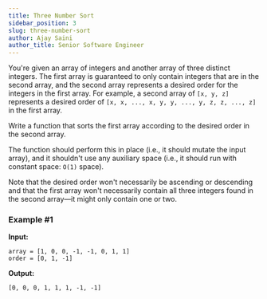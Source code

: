 ```yaml
---
title: Three Number Sort
sidebar_position: 3
slug: three-number-sort
author: Ajay Saini
author_title: Senior Software Engineer
---
```


You're given an array of integers and another array of three distinct integers. The first array is guaranteed to only contain integers that are in the second array, and the second array represents a desired order for the integers in the first array. For example, a second array of `[x, y, z]` represents a desired order of `[x, x, ..., x, y, y, ..., y, z, z, ..., z]` in the first array.

Write a function that sorts the first array according to the desired order in the second array.

The function should perform this in place (i.e., it should mutate the input array), and it shouldn't use any auxiliary space (i.e., it should run with constant space: `O(1)` space).

Note that the desired order won't necessarily be ascending or descending and that the first array won't necessarily contain all three integers found in the second array—it might only contain one or two.


### Example #1
**Input:**
```
array = [1, 0, 0, -1, -1, 0, 1, 1]
order = [0, 1, -1]
```

**Output:**
```
[0, 0, 0, 1, 1, 1, -1, -1]
```